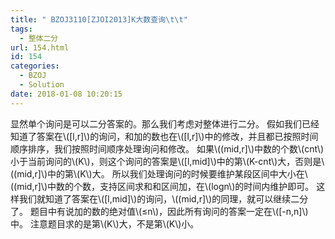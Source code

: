 ```yaml
---
title: " BZOJ3110[ZJOI2013]K大数查询\t\t"
tags:
  - 整体二分
url: 154.html
id: 154
categories:
  - BZOJ
  - Solution
date: 2018-01-08 10:20:15
---
```


显然单个询问是可以二分答案的。那么我们考虑对整体进行二分。 假如我们已经知道了答案在\\(\[l,r\]\\)的询问，和加的数也在\\(\[l,r\]\\)中的修改，并且都已按照时间顺序排序，我们按照时间顺序处理询问和修改。 如果\\((mid,r\]\\)中数的个数\\(cnt\\)小于当前询问的\\(K\\)，则这个询问的答案是\\(\[l,mid\]\\)中的第\\(K-cnt\\)大，否则是\\((mid,r\]\\)中的第\\(K\\)大。 所以我们处理询问的时候要维护某段区间中大小在\\((mid,r\]\\)中数的个数，支持区间求和和区间加，在\\(logn\\)的时间内维护即可。 这样我们就知道了答案在\\(\[l,mid\]\\)的询问，\\((mid,r\]\\)的同理，就可以继续二分了。 题目中有说加的数的绝对值\\(≤n\\)，因此所有询问的答案一定在\\(\[-n,n\]\\)中。 注意题目求的是第\\(K\\)大，不是第\\(K\\)小。